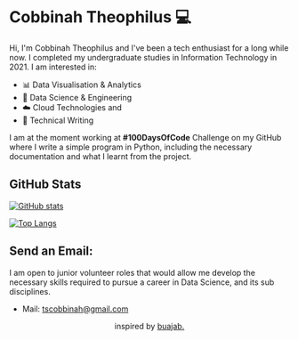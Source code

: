 # Cobbinah Theophilus 💻
Hi, I'm Cobbinah Theophilus and I've been a tech enthusiast for a long while now. I completed my undergraduate studies in Information Technology in 2021. I am interested in:
- 📊 Data Visualisation & Analytics
- 💾 Data Science & Engineering
- ☁️ Cloud Technologies and
- 📓 Technical Writing

I am at the moment working at **#100DaysOfCode** Challenge on my GitHub where I write a simple program in Python, including the necessary documentation and what I learnt from the project. 
## GitHub Stats

[![GitHub stats](https://github-readme-stats.vercel.app/api?username=iamnvna&count_private=true&show_icons=true&theme=synthwave&hide=contribs&hide_rank=true)](https://github.com/iamnvna)

[![Top Langs](https://github-readme-stats.vercel.app/api/top-langs/?username=iamnvna&hide=html&langs_count=7&layout=compact)](https://github.com/iamnvna)

## Send an Email:
I am open to junior volunteer roles that would allow me develop the necessary skills required to pursue a career in Data Science, and its sub disciplines.
* Mail: [tscobbinah@gmail.com](mailto:tscobbinah@gmail.com)

<p align="center">
inspired by <a href="https://github.com/buabaj">buajab.</a>
</p>




